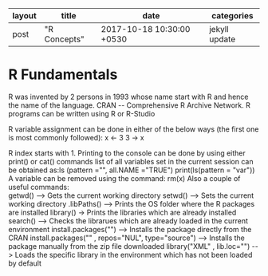 |layout|title|date|categories|
|---|---|---|---|
|post|"R Concepts"|2017-10-18 10:30:00 +0530|jekyll update| 

# R Fundamentals

R was invented by 2 persons in 1993 whose name start with R and hence the name of the language.
CRAN -- Comprehensive R Archive Network.
R programs can be written using R or R-Studio

R variable assignment can be done in either of the below ways (the first one is most commonly followed):
x <- 3
3 -> x

R index starts with 1.
Printing to the console can be done by using either print() or cat() commands
list of all variables set in the current session can be obtained as:ls (pattern ="", all.NAME ="TRUE")
  print(ls(pattern = "var"))   
A variable can be removed using the command:
  rm(x)
Also a couple of useful commands:  
  getwd() --> Gets the current working directory
  setwd() --> Sets the current working directory
  .libPaths() --> Prints the OS folder where the R packages are installed
  library() -> Prints the libraries which are already installed
  search() --> Checks the librarues which are already loaded in the current environment
  install.packages("") --> Installs the package directly from the CRAN
  install.packages("<Local folder location>" , repos="NUL", type="source") --> Installs the package manually from the zip file downloaded
  library("XML" , lib.loc="") --> Loads the specific library in the environment which has not been loaded by default
